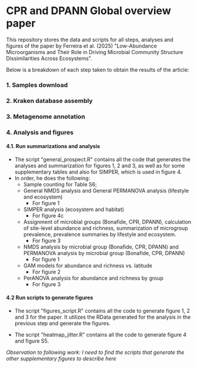 # CPR and DPANN Global overview paper

This repository stores the data and scripts for all steps, analyses and figures of the paper by Ferreira et al. (2025) "Low-Abundance Microorganisms and Their Role in Driving Microbial Community Structure Dissimilarities Across Ecosystems".

Below is a breakdown of each step taken to obtain the results of the article:

### 1. Samples download

### 2. Kraken database assembly

### 3. Metagenome annotation

### 4. Analysis and figures

#### 4.1. Run summarizations and analysis

 - The script "general_prospect.R" contains all the code that generates the analyses and summarization for figures 1, 2 and 3, as well as for some supplementary tables and also for SIMPER, which is used in figure 4.
 - In order, he does the following:
    - Sample counting for Table S6;
    - General NMDS analysis and General PERMANOVA analysis (lifestyle and ecosystem)
        - For figure 1
    - SIMPER analysis (ecosystem and habitat)
        - For figure 4c
    - Assignment of microbial groups (Bonafide, CPR, DPANN), calculation of site-level abundance and richness, summarization of microgroup prevalence, prevalence summaries by lifestyle and ecosystem.
        - For figure 3
    - NMDS analysis by microbial group (Bonafide, CPR, DPANN) and PERMANOVA analysis by microbial group (Bonafide, CPR, DPANN)
        - For figure 1
    - GAM models for abundance and richness vs. latitude
        - For figure 2
    - PerANOVA analysis for abundance and richness by group
        - For figure 3

#### 4.2 Run scripts to generate figures
 - The script "figures_script.R" contains all the code to generate figure 1, 2 and 3 for the paper. It utilizes the RData generated for the analysis in the previous step and generate the figures.

 - The script "heatmap_jitter.R" contains all the code to generate figure 4 and figure S5. 

 _Observation to following work: I need to find the scripts that generate the other supplementary figures to describe here_

 
